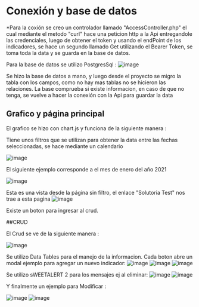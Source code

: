 # Conexión y base de datos

*Para la coxión se creo un controlador llamado "AccessController.php" el cual mediante el metodo "curl" hace una peticion http a la Api entregandole las credenciales, luego de obtener el token y usando el endPoint de los indicadores, se hace un segundo llamado Get utilizando el Bearer Token, se toma toda la data y se guarda en la base de datos.

Para la base de datos se utilizo PostgresSql : 
![image](https://user-images.githubusercontent.com/46609963/217054192-a4d34caf-63a5-4b92-8321-e17366417a12.png)

Se hizo la base de datos a mano, y luego desde el proyecto se migro la tabla con los campos, como no hay mas tablas no se hicieron las relaciones.
La base comprueba si existe informacion, en caso de que no tenga, se vuelve a hacer la conexión con la Api para guardar la data

## Grafico y página principal

El grafico se hizo con chart.js y funciona de la siguiente manera : 

Tiene unos filtros que se utilizan para obtener la data entre las fechas seleccionadas, se hace mediante un calendario

![image](https://user-images.githubusercontent.com/46609963/217051159-837baee2-119d-4bb3-bbee-f0d476169dbb.png)

El siguiente ejemplo corresponde a el mes de enero del año 2021

![image](https://user-images.githubusercontent.com/46609963/217051315-414210ef-31bc-40ba-a0ab-cbdca1f0c5ed.png)

Esta es una vista desde la página sin filtro, el enlace "Solutoria Test" nos trae a esta pagina
![image](https://user-images.githubusercontent.com/46609963/217050892-4e713847-4886-4098-b081-21a9ca9c9599.png)

Existe un boton para ingresar al crud.

##CRUD

El Crud se ve de la siguiente manera : 

![image](https://user-images.githubusercontent.com/46609963/217055459-4a50b0f7-5d44-4a0f-b293-3f8f651fc07c.png)

Se utilizo Data Tables para el manejo de la informacion.
Cada boton abre un modal ejemplo para agregar un nuevo indicador:
![image](https://user-images.githubusercontent.com/46609963/217055963-df5526a1-2510-462d-b9c3-8f2156ae0abb.png)
![image](https://user-images.githubusercontent.com/46609963/217056001-58448cc1-3abc-4426-a772-0ff8924bd091.png)
![image](https://user-images.githubusercontent.com/46609963/217056045-2d6ddc6c-54f8-4ef5-8036-552f32cfac87.png)

Se utilizo sWEETALERT 2 para los mensajes ej al eliminar:
![image](https://user-images.githubusercontent.com/46609963/217056158-b52e1800-0985-4561-be24-9f3d4bd167d5.png)
![image](https://user-images.githubusercontent.com/46609963/217056197-c11bfdf5-ae44-470f-b642-ea9f97b13ecc.png)

Y finalmente un ejemplo para Modificar : 

![image](https://user-images.githubusercontent.com/46609963/217056440-257fd001-e569-4267-9edc-6d434f5dcc49.png)
![image](https://user-images.githubusercontent.com/46609963/217056494-f3976696-0604-4801-9465-874b3e4a710a.png)


